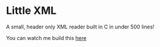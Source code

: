 # Little XML

A small, header only XML reader built in C in under 500 lines!

You can watch me build this [here](https://youtu.be/kPFYfTvMRs8)
